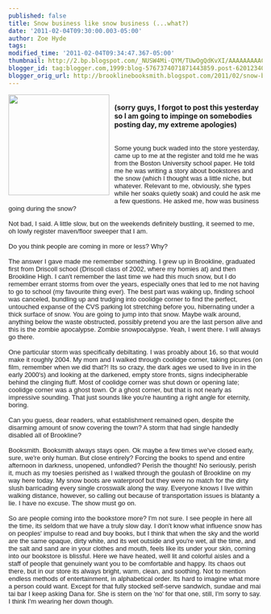 ```yaml
---
published: false
title: Snow business like snow business (...what?)
date: '2011-02-04T09:30:00.003-05:00'
author: Zoe Hyde
tags: 
modified_time: '2011-02-04T09:34:47.367-05:00'
thumbnail: http://2.bp.blogspot.com/_NUSW4Mi-QYM/TUwOgQdKvXI/AAAAAAAAACA/BT-gtpXpb18/s72-c/mai-tai-su-1835314-l.jpg
blogger_id: tag:blogger.com,1999:blog-5767374071871443859.post-6201234084490569071
blogger_orig_url: http://brooklinebooksmith.blogspot.com/2011/02/snow-business-like-snow-business-what.html
---
```


<a onblur="try {parent.deselectBloggerImageGracefully();} catch(e) {}" href="http://2.bp.blogspot.com/_NUSW4Mi-QYM/TUwOgQdKvXI/AAAAAAAAACA/BT-gtpXpb18/s1600/mai-tai-su-1835314-l.jpg"><img style="float:left; margin:0 10px 10px 0;cursor:pointer; cursor:hand;width: 200px; height: 200px;" src="http://2.bp.blogspot.com/_NUSW4Mi-QYM/TUwOgQdKvXI/AAAAAAAAACA/BT-gtpXpb18/s200/mai-tai-su-1835314-l.jpg" border="0" alt="" id="BLOGGER_PHOTO_ID_5569842786486369650" /></a><br /><b>(sorry guys, I forgot to post this yesterday so I am going to impinge on somebodies posting day, my extreme apologies)</b><div><b><br /></b></div><div><b><span class="Apple-style-span" style="font-family: arial; font-weight: normal; font-size: small; "><div>Some young buck waded into the store yesterday, came up to me at the register and told me he was from the Boston University school paper. He told me he was writing a story about bookstores and the snow (which I thought was a little niche, but whatever. Relevant to me, obviously, she types while her soaks quietly soak) and could he ask me a few questions. He asked me, how was business going during the snow?</div><div><br /></div><div> </div><div>Not bad, I said. A little slow, but on the weekends definitely bustling, it seemed to me, oh lowly register maven/floor sweeper that I am.</div><div><br /></div><div> </div><div>Do you think people are coming in more or less? Why?</div><div><br /></div><div> </div><div>The answer I gave made me remember something. I grew up in Brookline, graduated first from Driscoll school (Driscoll class of 2002, where my homies at) and then Brookline High. I can't remember the last time we had this much snow, but I do remember errant storms from over the years, especially ones that led to me not having to go to school (my favourite thing ever). The best part was waking up, finding school was canceled, bundling up and trudging into coolidge corner to find the perfect, untouched expanse of the CVS parking lot stretching before you, hibernating under a thick surface of snow. You are going to jump into that snow. Maybe walk around, anything below the waste obstructed, possibly pretend you are the last person alive and this is the zombie apocalypse. Zombie snowpocalypse. Yeah, I went there. I will always go there.</div><div><br /></div><div> </div><div>One particular storm was specifically debiltating. I was proably about 16, so that would make it roughly 2004. My mom and I walked through coolidge corner, taking picures (on film, remember when we did that?! Its so crazy, the dark ages we used to live in in the early 2000's) and looking at the darkened, empty store fronts, signs indecipherable behind the clinging fluff. Most of coolidge corner was shut down or opening late; coolidge corner was a ghost town. Or a ghost corner, but that is not nearly as impressive sounding. That just sounds like you're haunting a right angle for eternity, boring.</div><div><br /></div><div> </div><div>Can you guess, dear readers, what establishment remained open, despite the disarming amount of snow covering the town? A storm that had single handedly disabled all of Brookline?</div><div><br /></div><div> </div><div>Booksmith. Booksmith always stays open. Ok maybe a few times we've closed early, sure, we're only human. But close entirely? Forcing the books to spend and entire afternoon in darkness, unopened, unfondled?  Perish the thought! No seriously, perish it, much as my toesies perished as I walked through the goulash of Brookline on my way here today. My snow boots are waterproof but they were no match for the dirty slush barricading every single crosswalk along the way. Everyone knows I live within walking distance, however, so calling out because of transportation issues is blatanty a lie. I have no excuse. The show must go on. </div><div><br /></div><div> </div><div>So are people coming into the bookstore more? I'm not sure. I see people in here all the time, its seldom that we have a truly slow day. I don't know what influence snow has on peoples' impulse to read and buy books, but I think that when the sky and the world are the same opaque, dirty white, and its wet outside and you're wet, all the time, and the salt and sand are in your clothes and mouth, feels like its under your skin, coming into our bookstore is blissful. Here we have heated, well lit and colorful aisles and a staff of people that genuinely want you to be comfortable and happy. Its chaos out there, but in our store its always bright, warm, clean, and soothing. Not to mention endless methods of entertainment, in alphabetical order.   Its hard to imagine what more a person could want. Except for that fully stocked self-serve sandwich, sundae and mai tai bar I keep asking Dana for. She is stern on the 'no' for that one, still, I'm sorry to say. I think I'm wearing her down though. </div></span></b></div>